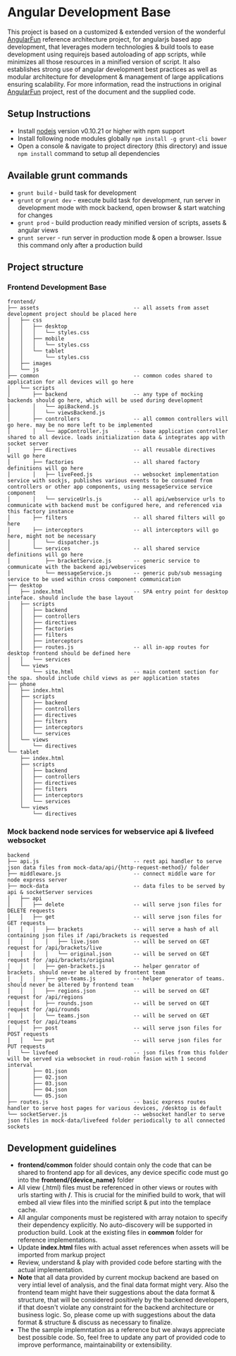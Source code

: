 # Angular Development Base

This project is based on a customized & extended version of the wonderful [AngularFun](https://github.com/CaryLandholt/AngularFun) reference architecture project, for angularjs based app development, that leverages modern technologies & build tools to ease development using requirejs based autoloading of app scripts, while minimizes all those resources in a minified version of script. It also establishes strong use of angular development best practices as well as modular architecture for development & management of large applications ensuring scalability. For more information, read the instructions in original [AngularFun](https://github.com/CaryLandholt/AngularFun) project, rest of the document and the supplied code.

## Setup Instructions

* Install [nodejs](http://nodejs.org/download/) version v0.10.21 or higher with npm support
* Install following node modules globally ```npm install -g grunt-cli bower```
* Open a console & navigate to project directory (this directory) and issue ``` npm install ``` command to setup all dependencies

## Available grunt commands

* ```grunt build``` - build task for development
* ```grunt``` or ```grunt dev``` - execute build task for development, run server in development mode with mock backend, open browser & start watching for changes
* ```grunt prod``` - build production ready minified version of scripts, assets & angular views
* ```grunt server``` - run server in production mode & open a browser. Issue this command only after a production build

## Project structure

### Frontend Development Base

```
frontend/
├── assets 								-- all assets from asset development project should be placed here
│   ├── css
│   │   ├── desktop
│   │   │   └── styles.css
│   │   ├── mobile
│   │   │   └── styles.css
│   │   └── tablet
│   │       └── styles.css
│   ├── images
│   └── js
├── common 								-- common codes shared to application for all devices will go here
│   └── scripts
│       ├── backend 					-- any type of mocking backends should go here, which will be used during development
│       │   └── apiBackend.js
│   	│   └── viewsBackend.js
│       ├── controllers					-- all common controllers will go here. may be no more left to be implemented
│       │   └── appController.js 		-- base application controller shared to all device. loads initialization data & integrates app with socket server
│       ├── directives					-- all reusable directives will go here
│       ├── factories					-- all shared factory definitions will go here
│       │   ├── liveFeed.js  			-- websocket implementation service with sockjs, publishes various events to be consumed from controllers or other app components, using messageService service component
│       │   └── serviceUrls.js   		-- all api/webservice urls to communicate with backend must be configured here, and referenced via this factory instance
│       ├── filters						-- all shared filters will go here
│       ├── interceptors				-- all interceptors will go here, might not be necessary
│       │   └── dispatcher.js
│       └── services					-- all shared service definitions will go here
│           ├── bracketService.js    	-- generic service to communicate with the backend api/webservices
│           └── messageService.js    	-- generic pub/sub messaging service to be used within cross component communication
├── desktop
│   ├── index.html  					-- SPA entry point for desktop inteface. should include the base layout
│   ├── scripts
│   │   ├── backend
│   │   ├── controllers
│   │   ├── directives
│   │   ├── factories
│   │   ├── filters
│   │   ├── interceptors
│   │   ├── routes.js 					-- all in-app routes for desktop frontend should be defined here
│   │   └── services
│   └── views
│       └── site.html 					-- main content section for the spa. should include child views as per application states
├── phone
│   ├── index.html
│   ├── scripts
│   │   ├── backend
│   │   ├── controllers
│   │   ├── directives
│   │   ├── filters
│   │   ├── interceptors
│   │   └── services
│   └── views
│       └── directives
└── tablet
    ├── index.html
    ├── scripts
    │   ├── backend
    │   ├── controllers
    │   ├── directives
    │   ├── filters
    │   ├── interceptors
    │   └── services
    └── views
        └── directives
```


### Mock backend node services for webservice api & livefeed websocket

```
backend
├── api.js 								-- rest api handler to serve json data files from mock-data/api/{http-request-method}/ folder
├── middleware.js 						-- connect middle ware for node express server
├── mock-data 							-- data files to be served by api & socketServer services
│   ├── api
│   │   ├── delete 						-- will serve json files for DELETE requests
│   │   ├── get 						-- will serve json files for GET requests
│   │   │   ├── brackets 				-- will serve a hash of all containing json files if /api/brackets is requested
│   │   │   │   ├── live.json 			-- will be served on GET request for /api/brackets/live 
│   │   │   │   └── original.json 		-- will be served on GET request for /api/brackets/original
│   │   │   ├── gen-brackets.js 		-- helper genrator of brackets. should never be altered by frontent team
│   │   │   ├── gen-teams.js 			-- helper generator of teams. should never be altered by frontend team
│   │   │   ├── regions.json 			-- will be served on GET request for /api/regions
│   │   │   ├── rounds.json 			-- will be served on GET request for /api/rounds
│   │   │   └── teams.json 				-- will be served on GET request for /api/teams
│   │   ├── post 						-- will serve json files for POST requests
│   │   └── put 						-- will serve json files for PUT requests
│   └── livefeed 						-- json files from this folder will be served via websocket in roud-robin fasion with 1 second interval
│       ├── 01.json
│       ├── 02.json
│       ├── 03.json
│       ├── 04.json
│       └── 05.json
├── routes.js 							-- basic express routes handler to serve host pages for various devices, /desktop is default
└── socketServer.js 					-- websocket handler to serve json files in mock-data/livefeed folder periodically to all connected sockets
```

## Development guidelines

* **frontend/common** folder should contain only the code that can be shared to frontend app for all devices, any device specific code must go into the **frontend/{device_name}** folder
* All view (.html) files must be referenced in other views or routes with urls starting with **/**. This is crucial for the minified build to work, that will embed all view files into the minified script & put into the templace cache.
* All angular components must be registered with array notaion to specify their dependency explicitly. No auto-discovery will be supported in production build. Look at the existing files in **common** folder for reference implementations.
* Update **index.html** files with actual asset references when assets will be imported from markup project
* Review, understand & play with provided code before starting with the actual implementation. 
* **Note** that all data provided by current mockup backend are based on very intial level of analysis, and the final data format might very. Also the frontend team might have their suggestions about the data format & structure, that will be considered positively by the backened developers, if that doesn't violate any constraint for the backend architecture or business logic. So, please come up with suggestions about the data format & structure & discuss as necessary to finalize.
* The the sample implemntation as a reference but we always appreciate best possible code. So, feel free to update any part of provided code to improve performance, maintainability or extensibility.
